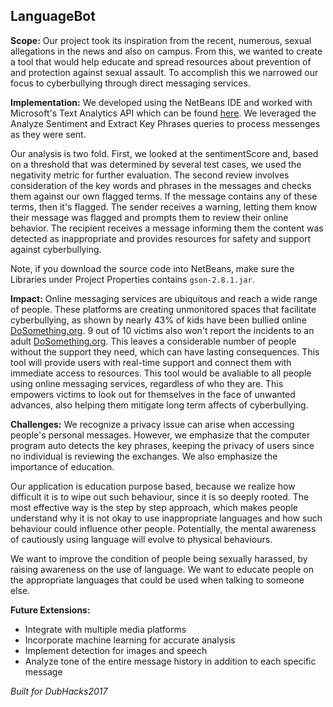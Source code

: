 ## LanguageBot

**Scope:**
Our project took its inspiration from the recent, numerous, sexual allegations in the news and also on campus. From this, we wanted to create a tool that would help educate and spread resources about prevention of and protection against sexual assault. To accomplish this we narrowed our focus to cyberbullying through direct messaging services.


**Implementation:**
We developed using the NetBeans IDE and worked with Microsoft's Text Analytics API which can be found [here](https://docs.microsoft.com/en-us/azure/cognitive-services/Text-Analytics/QuickStarts/Java#prerequisites). We leveraged the Analyze Sentiment and Extract Key Phrases queries to process messenges as they were sent. 

Our analysis is two fold. First, we looked at the sentimentScore and, based on a threshold that was determined by several test cases, we used the negativity metric for further evaluation. The second review involves consideration of the key words and phrases in the messages and checks them against our own flagged terms. If the message contains any of these terms, then it's flagged. The sender receives a warning, letting them know their message was flagged and prompts them to review their online behavior. The recipient receives a message informing them the content was detected as inappropriate and provides resources for safety and support against cyberbullying. 

Note, if you download the source code into NetBeans, make sure the Libraries under Project Properties contains `gson-2.8.1.jar`.


**Impact:**
Online messaging services are ubiquitous and reach a wide range of people. These platforms are creating unmonitored spaces that facilitate cyberbullying, as shown by nearly 43% of kids have been bullied online [DoSomething.org](https://www.dosomething.org/us/facts/11-facts-about-cyber-bullying). 9 out of 10 victims also won't report the incidents to an adult [DoSomething.org](https://www.dosomething.org/us/facts/11-facts-about-cyber-bullying). This leaves a considerable number of people without the support they need, which can have lasting consequences. This tool will provide users with real-time support and connect them with immediate access to resources. This tool would be avaliable to all people using online messaging services, regardless of who they are. This empowers victims to look out for themselves in the face of unwanted advances, also helping them mitigate long term affects of cyberbullying. 


**Challenges:**
We recognize a privacy issue can arise when accessing people's personal messages. However, we emphasize that the computer program auto detects the key phrases, keeping the privacy of users since no individual is reviewing the exchanges. We also emphasize the importance of education. 

Our application is education purpose based, because we realize how difficult it is to wipe out such behaviour, since it is so deeply rooted. The most effective way is the step by step approach, which makes people understand why it is not okay to use inappropriate languages and how such behaviour could influence other people. Potentially, the mental awareness of cautiously using language will evolve to physical behaviours.

We want to improve the condition of people being sexually harassed, by raising awareness on the use of language. We want to educate people on the appropriate languages that could be used when talking to someone else. 

**Future Extensions:**

* Integrate with multiple media platforms
* Incorporate machine learning for accurate analysis
* Implement detection for images and speech
* Analyze tone of the entire message history in addition to each specific message


_Built for DubHacks2017_
